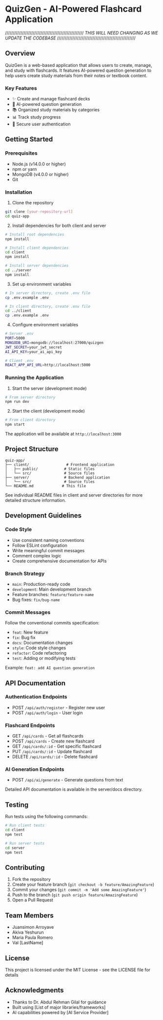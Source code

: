 # QuizGen - AI-Powered Flashcard Application
///////////////////////////////////////////////////
*THIS WILL NEED CHANGING AS WE UPDATE THE CODEBASE*
///////////////////////////////////////////////////
## Overview
QuizGen is a web-based application that allows users to create, manage, and study with flashcards. It features AI-powered question generation to help users create study materials from their notes or textbook content.

### Key Features
- ✨ Create and manage flashcard decks
- 🤖 AI-powered question generation
- 📚 Organized study materials by categories
- 📊 Track study progress
- 🔐 Secure user authentication

## Getting Started

### Prerequisites
- Node.js (v14.0.0 or higher)
- npm or yarn
- MongoDB (v4.0.0 or higher)
- Git

### Installation

1. Clone the repository
```bash
git clone [your-repository-url]
cd quiz-app
```

2. Install dependencies for both client and server
```bash
# Install root dependencies
npm install

# Install client dependencies
cd client
npm install

# Install server dependencies
cd ../server
npm install
```

3. Set up environment variables
```bash
# In server directory, create .env file
cp .env.example .env

# In client directory, create .env file
cd ../client
cp .env.example .env
```

4. Configure environment variables
```bash
# Server .env
PORT=5000
MONGODB_URI=mongodb://localhost:27000/quizgen
JWT_SECRET=your_jwt_secret
AI_API_KEY=your_ai_api_key

# Client .env
REACT_APP_API_URL=http://localhost:5000
```

### Running the Application

1. Start the server (development mode)
```bash
# From server directory
npm run dev
```

2. Start the client (development mode)
```bash
# From client directory
npm start
```

The application will be available at `http://localhost:3000`

## Project Structure
```
quiz-app/
├── client/                 # Frontend application
│   ├── public/            # Static files
│   └── src/               # Source files
├── server/                # Backend application
│   └── src/               # Source files
└── README.md             # This file
```

See individual README files in client and server directories for more detailed structure information.

## Development Guidelines

### Code Style
- Use consistent naming conventions
- Follow ESLint configuration
- Write meaningful commit messages
- Comment complex logic
- Create comprehensive documentation for APIs

### Branch Strategy
- `main`: Production-ready code
- `development`: Main development branch
- Feature branches: `feature/feature-name`
- Bug fixes: `fix/bug-name`

### Commit Messages
Follow the conventional commits specification:
- `feat`: New feature
- `fix`: Bug fix
- `docs`: Documentation changes
- `style`: Code style changes
- `refactor`: Code refactoring
- `test`: Adding or modifying tests

Example: `feat: add AI question generation`

## API Documentation

### Authentication Endpoints
- POST `/api/auth/register` - Register new user
- POST `/api/auth/login` - User login

### Flashcard Endpoints
- GET `/api/cards` - Get all flashcards
- POST `/api/cards` - Create new flashcard
- GET `/api/cards/:id` - Get specific flashcard
- PUT `/api/cards/:id` - Update flashcard
- DELETE `/api/cards/:id` - Delete flashcard

### AI Generation Endpoints
- POST `/api/ai/generate` - Generate questions from text

Detailed API documentation is available in the server/docs directory.

## Testing
Run tests using the following commands:

```bash
# Run client tests
cd client
npm test

# Run server tests
cd server
npm test
```

## Contributing
1. Fork the repository
2. Create your feature branch (`git checkout -b feature/AmazingFeature`)
3. Commit your changes (`git commit -m 'Add some AmazingFeature'`)
4. Push to the branch (`git push origin feature/AmazingFeature`)
5. Open a Pull Request

## Team Members
- Juansimon Arroyave
- Akiva Yeshurun
- Maria Paula Romero
- Val [LastName]

## License
This project is licensed under the MIT License - see the LICENSE file for details

## Acknowledgments
- Thanks to Dr. Abdul Rehman Gilal for guidance
- Built using [List of major libraries/frameworks]
- AI capabilities powered by [AI Service Provider]
